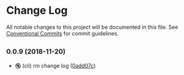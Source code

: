 # Change Log

All notable changes to this project will be documented in this file.
See [Conventional Commits](https://conventionalcommits.org) for commit guidelines.

## <small>0.0.9 (2018-11-20)</small>

* :mute: (cli) rm change log ([0add07c](https://github.com/BarryYan/nsp/commit/0add07c))

